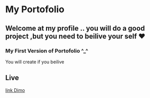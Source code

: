 # My Portofolio

## Welcome at my profile .. you will do a good project ,but you need to beilive your self ❤

### My First Version of Portofolio ^_^
You will create if you beilive 

## Live
[link Dimo](https://porto-hr.web.app/)
